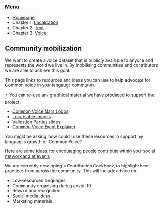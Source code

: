 ### Menu
- [Homepage](https://common-voice.github.io/community-playbook/)
- Chapter 1: [Localization](https://common-voice.github.io/community-playbook/sub_pages/Localization.html)
- Chapter 2: [Text](https://common-voice.github.io/community-playbook/sub_pages/text.html)
- Chapter 3: [Voice](https://common-voice.github.io/community-playbook/sub_pages/voice.html)


## Community mobilization

We want to create a voice dataset that is publicly available to anyone and represents the world we live in. 
By mobilising communities and contributors we are able to achieve this goal. 

This page links to resources and ideas you can use to help advocate for Common Voice in your langauge community.

⭐️ You can re-use any graphical material we have produced to support the project.
- [Common Voice Mars Logos](https://drive.google.com/drive/folders/1ZBUgTUnd5rJp9rrXgqVPEOnlSK10j4fx?usp=sharing)  
- [Localisable images](https://drive.google.com/drive/folders/1c5vv56idUDjCOgGvr9bdMyEFjy9wAbOo?usp=sharing)
- [Validation Parties slides](https://docs.google.com/presentation/d/1P_rvMLjiC51Y6QAqU0TM9W-EGvzuF6Qu6FwvgLGkI24/edit?usp=sharing)  
- [Common Voice Event Explainer](https://docs.google.com/presentation/d/1HatIkqvhj--4mYvEGAWHAGQ6yf3O7t6iI3LmF6lFPNc/edit?usp=sharing)

You might be asking, how could I use these resources to support my languages growth on Common Voice?

Here are some ideas, for encouraging people [contribute within your social network and at events](https://community.mozilla.org/en/activities/contributing-to-common-voice/)   

We are currently developing a Contribution Cookbook, to highlight best practices from across the community. 
This will include advice on:
- Low-resourced languages
- Community organising during covid-19
- Reward and recognition
- Social media ideas
- Marketing materials
